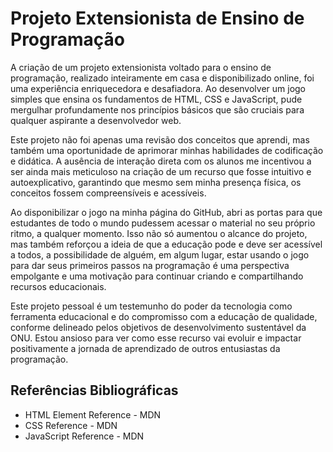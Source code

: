 # Projeto Extensionista de Ensino de Programação

A criação de um projeto extensionista voltado para o ensino de programação, realizado inteiramente em casa e disponibilizado online, foi uma experiência enriquecedora e desafiadora. Ao desenvolver um jogo simples que ensina os fundamentos de HTML, CSS e JavaScript, pude mergulhar profundamente nos princípios básicos que são cruciais para qualquer aspirante a desenvolvedor web.

Este projeto não foi apenas uma revisão dos conceitos que aprendi, mas também uma oportunidade de aprimorar minhas habilidades de codificação e didática. A ausência de interação direta com os alunos me incentivou a ser ainda mais meticuloso na criação de um recurso que fosse intuitivo e autoexplicativo, garantindo que mesmo sem minha presença física, os conceitos fossem compreensíveis e acessíveis.

Ao disponibilizar o jogo na minha página do GitHub, abri as portas para que estudantes de todo o mundo pudessem acessar o material no seu próprio ritmo, a qualquer momento. Isso não só aumentou o alcance do projeto, mas também reforçou a ideia de que a educação pode e deve ser acessível a todos, a possibilidade de alguém, em algum lugar, estar usando o jogo para dar seus primeiros passos na programação é uma perspectiva empolgante e uma motivação para continuar criando e compartilhando recursos educacionais.

Este projeto pessoal é um testemunho do poder da tecnologia como ferramenta educacional e do compromisso com a educação de qualidade, conforme delineado pelos objetivos de desenvolvimento sustentável da ONU. Estou ansioso para ver como esse recurso vai evoluir e impactar positivamente a jornada de aprendizado de outros entusiastas da programação.

## Referências Bibliográficas

- HTML Element Reference - MDN
- CSS Reference - MDN
- JavaScript Reference - MDN
